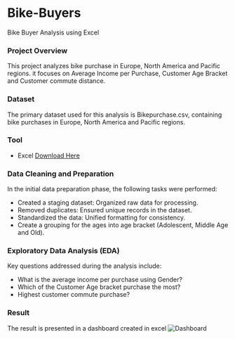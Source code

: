 # Bike-Buyers
Bike Buyer Analysis using Excel

### Project Overview

This project analyzes bike purchase in Europe, North America and Pacific regions. it focuses on
Average Income per Purchase, Customer Age Bracket and Customer commute distance.

### Dataset

The primary dataset used for this analysis is Bikepurchase.csv, containing bike purchases in Europe, North America and Pacific regions.

### Tool

- Excel [Download Here](https://www.microsoft.com/en-gb/)

 ### Data Cleaning and Preparation
 
In the initial data preparation phase, the following tasks were performed:

- Created a staging dataset: Organized raw data for processing.
- Removed duplicates: Ensured unique records in the dataset.
- Standardized the data: Unified formatting for consistency.
- Create a grouping for the ages into age bracket (Adolescent, Middle Age and Old).

### Exploratory Data Analysis (EDA)

Key questions addressed during the analysis include:

- What is the average income per purchase using Gender?
- Which of the Customer Age bracket purchase the most?
- Highest customer commute purchase?

### Result
The result is presented in a dashboard created in excel
![Dashboard](https://github.com/user-attachments/assets/de12288e-288e-4714-9218-512d3e4dc49e)

